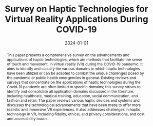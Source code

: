 ---
title: "Survey on Haptic Technologies for Virtual Reality Applications During COVID-19"
date: 2024-01-01
link: "https://aber.apacsci.com/index.php/met/article/view/2493"
publication_type: review
picture: ""
authors: "Emma Yann Zhang, Adrian David Cheok, Zhigeng Pan, Jun Cai, Ying Yan"
journal: "Metaverse, 5(2): 1–15"
abstract: "This paper presents a comprehensive survey on the advancements and applications of haptic technologies, which are methods that facilitate the sense of touch and movement, in virtual reality (VR) during the COVID-19 pandemic. It aims to identify and classify the various domains in which haptic technologies have been utilized or can be adapted to combat the unique challenges posed by the pandemic or public health emergencies in general. Existing reviews and surveys that concentrate on the applications of haptic technologies during the Covid-19 pandemic are often limited to specific domains; this survey strives to identify and consolidate all application domains discussed in the literature, including healthcare, medical training, education, social communication, and fashion and retail. The paper reviews various haptic devices and systems and discusses the technological advancements that have been made to offer more realistic and immersive VR experiences. It also addresses challenges in haptic technology in VR, including fidelity, ethical, and privacy considerations, and cost and accessibility issues."
doi: "https://doi.org/10.54517/m.v5i2.2493"
draft: false
---